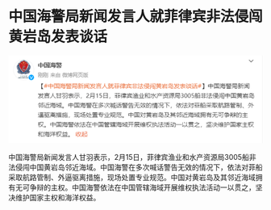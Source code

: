 # 中国海警局新闻发言人就菲律宾非法侵闯黄岩岛发表谈话

![8c4f0b1f9bab46dfaf02fd0092ba8869.jpg](https://raw.githubusercontent.com/qqhsx/qqnews_image/main/2024/02/15/中国海警局新闻发言人就菲律宾非法侵闯黄岩岛发表谈话/8c4f0b1f9bab46dfaf02fd0092ba8869.jpg)

​中国海警局新闻发言人甘羽表示，2月15日，菲律宾渔业和水产资源局3005船非法侵闯中国黄岩岛邻近海域。中国海警在多次喊话警告无效的情况下，依法对菲船采取航路管制、外逼驱离措施，现场处置专业规范。中国对黄岩岛及其邻近海域拥有无可争辩的主权。中国海警依法在中国管辖海域开展维权执法活动一以贯之，坚决维护国家主权和海洋权益。

